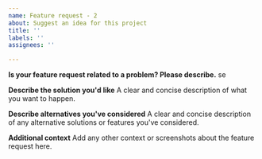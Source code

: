 ```yaml
---
name: Feature request - 2
about: Suggest an idea for this project
title: ''
labels: ''
assignees: ''

---
```


**Is your feature request related to a problem? Please describe.**
se

**Describe the solution you'd like**
A clear and concise description of what you want to happen.

**Describe alternatives you've considered**
A clear and concise description of any alternative solutions or features you've considered.

**Additional context**
Add any other context or screenshots about the feature request here.
